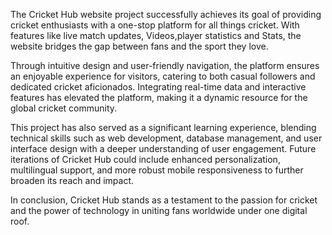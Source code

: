 The Cricket Hub website project successfully achieves its goal of providing cricket enthusiasts with a one-stop platform for all things cricket. With features like live match updates, Videos,player statistics and Stats, the website bridges the gap between fans and the sport they love.

Through intuitive design and user-friendly navigation, the platform ensures an enjoyable experience for visitors, catering to both casual followers and dedicated cricket aficionados. Integrating real-time data and interactive features has elevated the platform, making it a dynamic resource for the global cricket community.

This project has also served as a significant learning experience, blending technical skills such as web development, database management, and user interface design with a deeper understanding of user engagement. Future iterations of Cricket Hub could include enhanced personalization, multilingual support, and more robust mobile responsiveness to further broaden its reach and impact.

In conclusion, Cricket Hub stands as a testament to the passion for cricket and the power of technology in uniting fans worldwide under one digital roof.














